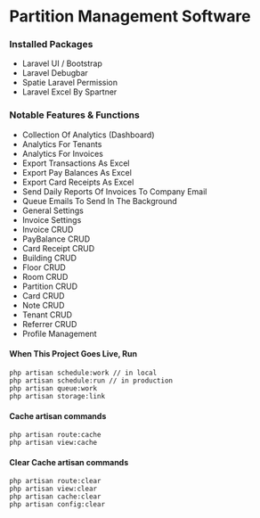 # Partition Management Software

### Installed Packages
- Laravel UI / Bootstrap
- Laravel Debugbar
- Spatie Laravel Permission
- Laravel Excel By Spartner

### Notable Features & Functions
- Collection Of Analytics (Dashboard)
- Analytics For Tenants
- Analytics For Invoices
- Export Transactions As Excel
- Export Pay Balances As Excel
- Export Card Receipts As Excel
- Send Daily Reports Of Invoices To Company Email
- Queue Emails To Send In The Background
- General Settings
- Invoice Settings
- Invoice CRUD
- PayBalance CRUD
- Card Receipt CRUD
- Building CRUD
- Floor CRUD
- Room CRUD
- Partition CRUD
- Card CRUD
- Note CRUD
- Tenant CRUD
- Referrer CRUD
- Profile Management

#### When This Project Goes Live, Run
```
php artisan schedule:work // in local
php artisan schedule:run // in production
php artisan queue:work
php artisan storage:link
```

#### Cache artisan commands
```
php artisan route:cache
php artisan view:cache
```

#### Clear Cache artisan commands
```
php artisan route:clear
php artisan view:clear
php artisan cache:clear
php artisan config:clear
```
